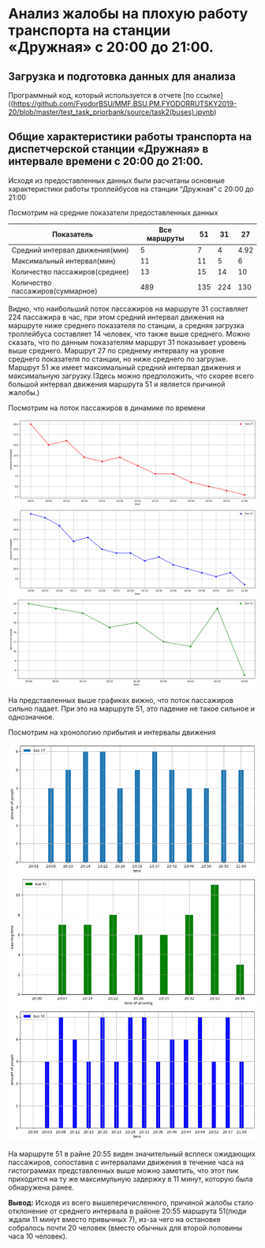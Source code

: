 # Анализ жалобы на плохую работу транспорта на станции «Дружная» с 20:00 до 21:00.

## Загрузка и подготовка данных для анализа
Программный код, который используется в отчете [по ссылке]((https://github.com/FyodorBSU/MMF.BSU.PM.FYODORRUTSKY2019-20/blob/master/test_task_priorbank/source/task2(buses).ipynb)


## Общие характеристики работы транспорта на диспетчерской станции «Дружная» в интервале времени с 20:00 до 21:00.
Исходя из  предоставленных данных были расчитаны основные характеристики работы троллейбусов на станции “Дружная” с 20:00 до 21:00

Посмотрим на средние показатели предоставленных данных   

| Показатель                       | Все маршруты | 51  | 31  | 27   |
|----------------------------------|--------------|-----|-----|------|
| Средний интервал движения(мин)   | 5            | 7   | 4   | 4.92 | 
| Максимальный интервал(мин)       | 11           | 11  | 5   | 6    | 
| Количество пассажиров(среднее)   | 13           | 15  | 14  | 10   | 
| Количество пассажиров(суммарное) | 489          | 135 | 224 | 130  | 

Видно, что наибольший поток пассажиров на маршруте 31 составляет 224 пассажира в час, при этом средний интервал движения на маршруте ниже среднего показателя по станции, а средняя загрузка троллейбуса составляет 14 человек, что также выше среднего. Можно сказать, что по данным показателям маршрут 31 показывает уровень выше среднего.
Маршрут 27 по среднему интервалу на  уровне среднего показателя по станции, но ниже среднего по загрузке.
Маршрут 51 же имеет максимальный средний интервал движения и максимальную загрузку.(Здесь можно предположить, что скорее всего большой интервал движения маршрута 51 и является причиной жалобы.)

Посмотрим на поток пассажиров в динамике по времени

![](images/task3_1.png)
![](images/task3_2.png) 
![](images/task3_3.png) 

На представленных выше графиках вижно, что поток пассажиров сильно падает. При это на маршруте 51, это падение не такое сильное и однозначное.

Посмотрим на хронологию прибытия и интервалы движения

![](images/task3_4.png)
![](images/tasl3_5.png) 
![](images/task3_6.png) 

На маршруте 51 в райне 20:55 виден значительный всплеск ожидающих пассажиров, сопоставив с интервалами движения в течение часа на гистограммах представленных выше можно заметить, что этот пик приходится на ту же максимульную задержку в 11 минут, которую была обнаружена ранее. 

**Вывод:** Исходя из всего вышеперечисленного, причиной жалобы стало отклонение от среднего интервала в районе 20:55 маршрута 51(люди ждали 11 минут вместо привычных 7), из-за чего на остановке собралось почти 20 человек (вместо обычных для второй половины часа 10 человек).

